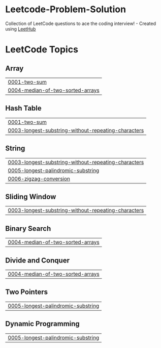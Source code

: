 # Leetcode-Problem-Solution
Collection of LeetCode questions to ace the coding interview! - Created using [LeetHub](https://github.com/QasimWani/LeetHub)

<!---LeetCode Topics Start-->
# LeetCode Topics
## Array
|  |
| ------- |
| [0001-two-sum](https://github.com/Yuvasaiteja25/Leetcode-Problem-Solution/tree/master/0001-two-sum) |
| [0004-median-of-two-sorted-arrays](https://github.com/Yuvasaiteja25/Leetcode-Problem-Solution/tree/master/0004-median-of-two-sorted-arrays) |
## Hash Table
|  |
| ------- |
| [0001-two-sum](https://github.com/Yuvasaiteja25/Leetcode-Problem-Solution/tree/master/0001-two-sum) |
| [0003-longest-substring-without-repeating-characters](https://github.com/Yuvasaiteja25/Leetcode-Problem-Solution/tree/master/0003-longest-substring-without-repeating-characters) |
## String
|  |
| ------- |
| [0003-longest-substring-without-repeating-characters](https://github.com/Yuvasaiteja25/Leetcode-Problem-Solution/tree/master/0003-longest-substring-without-repeating-characters) |
| [0005-longest-palindromic-substring](https://github.com/Yuvasaiteja25/Leetcode-Problem-Solution/tree/master/0005-longest-palindromic-substring) |
| [0006-zigzag-conversion](https://github.com/Yuvasaiteja25/Leetcode-Problem-Solution/tree/master/0006-zigzag-conversion) |
## Sliding Window
|  |
| ------- |
| [0003-longest-substring-without-repeating-characters](https://github.com/Yuvasaiteja25/Leetcode-Problem-Solution/tree/master/0003-longest-substring-without-repeating-characters) |
## Binary Search
|  |
| ------- |
| [0004-median-of-two-sorted-arrays](https://github.com/Yuvasaiteja25/Leetcode-Problem-Solution/tree/master/0004-median-of-two-sorted-arrays) |
## Divide and Conquer
|  |
| ------- |
| [0004-median-of-two-sorted-arrays](https://github.com/Yuvasaiteja25/Leetcode-Problem-Solution/tree/master/0004-median-of-two-sorted-arrays) |
## Two Pointers
|  |
| ------- |
| [0005-longest-palindromic-substring](https://github.com/Yuvasaiteja25/Leetcode-Problem-Solution/tree/master/0005-longest-palindromic-substring) |
## Dynamic Programming
|  |
| ------- |
| [0005-longest-palindromic-substring](https://github.com/Yuvasaiteja25/Leetcode-Problem-Solution/tree/master/0005-longest-palindromic-substring) |
<!---LeetCode Topics End-->